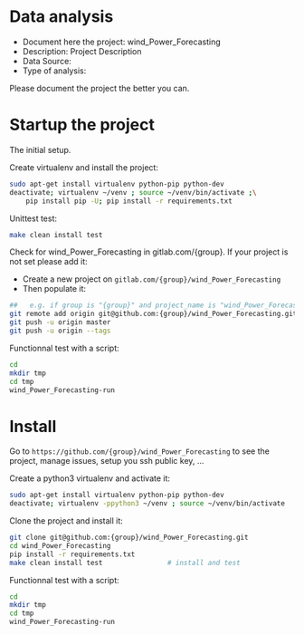 # Data analysis
- Document here the project: wind_Power_Forecasting
- Description: Project Description
- Data Source:
- Type of analysis:

Please document the project the better you can.

# Startup the project

The initial setup.

Create virtualenv and install the project:
```bash
sudo apt-get install virtualenv python-pip python-dev
deactivate; virtualenv ~/venv ; source ~/venv/bin/activate ;\
    pip install pip -U; pip install -r requirements.txt
```

Unittest test:
```bash
make clean install test
```

Check for wind_Power_Forecasting in gitlab.com/{group}.
If your project is not set please add it:

- Create a new project on `gitlab.com/{group}/wind_Power_Forecasting`
- Then populate it:

```bash
##   e.g. if group is "{group}" and project_name is "wind_Power_Forecasting"
git remote add origin git@github.com:{group}/wind_Power_Forecasting.git
git push -u origin master
git push -u origin --tags
```

Functionnal test with a script:

```bash
cd
mkdir tmp
cd tmp
wind_Power_Forecasting-run
```

# Install

Go to `https://github.com/{group}/wind_Power_Forecasting` to see the project, manage issues,
setup you ssh public key, ...

Create a python3 virtualenv and activate it:

```bash
sudo apt-get install virtualenv python-pip python-dev
deactivate; virtualenv -ppython3 ~/venv ; source ~/venv/bin/activate
```

Clone the project and install it:

```bash
git clone git@github.com:{group}/wind_Power_Forecasting.git
cd wind_Power_Forecasting
pip install -r requirements.txt
make clean install test                # install and test
```
Functionnal test with a script:

```bash
cd
mkdir tmp
cd tmp
wind_Power_Forecasting-run
```
